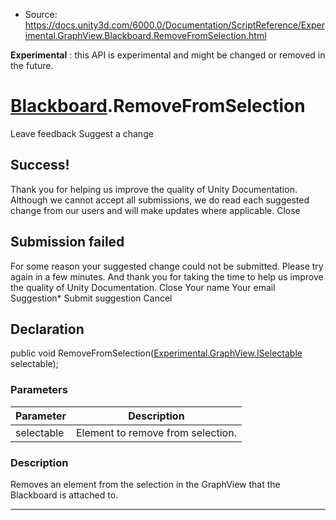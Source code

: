 * Source: https://docs.unity3d.com/6000.0/Documentation/ScriptReference/Experimental.GraphView.Blackboard.RemoveFromSelection.html

**Experimental** : this API is experimental and might be changed or removed in the future.
#  [Blackboard](https://docs.unity3d.com/6000.0/Documentation/ScriptReference/Experimental.GraphView.Blackboard.html).RemoveFromSelection
Leave feedback
Suggest a change
## Success!
Thank you for helping us improve the quality of Unity Documentation. Although we cannot accept all submissions, we do read each suggested change from our users and will make updates where applicable.
Close
## Submission failed
For some reason your suggested change could not be submitted. Please <a>try again</a> in a few minutes. And thank you for taking the time to help us improve the quality of Unity Documentation.
Close
Your name Your email Suggestion* Submit suggestion
Cancel
## Declaration
public void RemoveFromSelection([Experimental.GraphView.ISelectable](https://docs.unity3d.com/6000.0/Documentation/ScriptReference/Experimental.GraphView.ISelectable.html) selectable); 
### Parameters
Parameter | Description  
---|---  
selectable | Element to remove from selection.  
### Description
Removes an element from the selection in the GraphView that the Blackboard is attached to.
* * *
